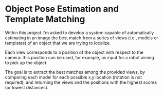 # Object Pose Estimation and Template Matching

Within this project I'm asked to develop a system capable of automatically estimating in an image the best match from a 
series of views (i.e., models or templates) of an object that we are trying to localize. 

Each view corresponds to a position of the object with respect to the camera: this position can be used, for example, as 
input for a robot aiming to pick up the object. 

The goal is to extract the best matches among the provided views, by comparing each model for each possible x,y location 
(rotation is not required), and returning the views and the positions with the highest scores (or lowest distances).